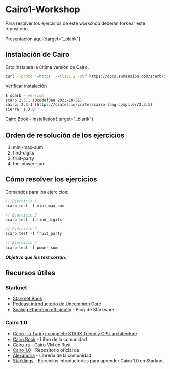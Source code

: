 # Cairo1-Workshop
Para resolver los ejercicios de este workshop deberán forkear este repositorio. 

Presentación [aquí](https://docs.google.com/presentation/d/1WtJ50Crzn2lCTa5sSPLdyzDgjMAdZMh0/edit?usp=sharing&ouid=115043156397432018408&rtpof=true&sd=true){:target="_blank"}

## Instalación de Cairo
Esto instalara la última versión de Cairo. 
```bash
curl --proto '=https' --tlsv1.2 -sSf https://docs.swmansion.com/scarb/install.sh | sh
```

Verificar instalación
```bash
$ scarb --version
scarb 2.3.1 (0c8def3aa 2023-10-31)
cairo: 2.3.1 (https://crates.io/crates/cairo-lang-compiler/2.3.1)
sierra: 1.3.0
```
[Cairo Book - Installation](https://book.cairo-lang.org/ch01-01-installation.html#installation-1){:target="_blank"}


## Orden de resolución de los ejercicios

1. mini-max-sum
2. find-digits
3. fruit-party
4. the-power-sum

## Cómo resolver los ejercicios

Comandos para los ejercicios:

```rust
// Ejercicio 1
scarb test -f mini_max_sum

// Ejercicio 2
scarb test -f find_digits

// Ejercicio 3
scarb test -f fruit_party

// Ejercicio 4
scarb test -f power_sum
```

***Objetivo que los test corran.***

## Recursos útiles

### Starknet
- [Starknet Book](https://book.starknet.io/)
- [Podcast introductorio de Uncommon Core](https://www.youtube.com/watch?v=-6BtBUbiUIU)
- [Scaling Ethereum efficiently](https://starkware.medium.com/scaling-ethereum-efficiently-d91a8a908cab) - Blog de Starkware

### Cairo 1.0
- [Cairo – a Turing-complete STARK-friendly CPU architecture](https://eprint.iacr.org/2021/1063) 
- [Cairo Book](https://cairo-book.github.io/title-page.html) - Libro de la comunidad
- [Cairo-rs](https://github.com/lambdaclass/cairo-rs) - Cairo VM en Rust
- [Cairo 1.0](https://github.com/starkware-libs/cairo) - Repositorio oficial de 
- [Alexandria](https://github.com/keep-starknet-strange/alexandria) - Librería de la comunidad
- [Starklings](https://github.com/shramee/starklings-cairo1) - Ejercicios introductorios para aprender Cairo 1.0 en Starknet

